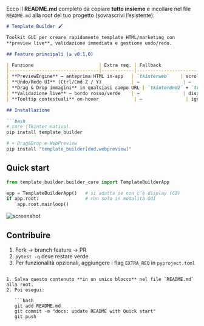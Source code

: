 Ecco il **README.md** completo da copiare **tutto insieme** e incollare nel file `README.md` alla root del tuo progetto (sovrascrivi l’esistente):

````markdown
# Template Builder 🖌️

Toolkit GUI per creare rapidamente template HTML/marketing con  
**preview live**, validazione immediata e gestione undo/redo.

## Feature principali (≥ v0.1.0)

| Funzione                        | Extra req. | Fallback                         |
|---------------------------------|------------|----------------------------------|
| **PreviewEngine** – anteprima HTML in-app   | `tkinterweb`    | scrolled-text readonly          |
| **Undo/Redo UI** (Ctrl/Cmd Z / Y)           | —                | —                                |
| **Drag & Drop immagini** in qualsiasi campo URL | `tkinterdnd2` + `tkdnd` | pulsante “+ Add”       |
| **Validazione live** – bordo rosso/verde    | —                | disattivata se Tk vecchio        |
| **Tooltip contestuali** on-hover             | —                | ignorati in ambiente head-less   |

## Installazione

```bash
# core (Tkinter nativo)
pip install template_builder

# + Drag&Drop e WebPreview
pip install "template_builder[dnd,webpreview]"
````

## Quick start

```python
from template_builder.builder_core import TemplateBuilderApp

app = TemplateBuilderApp()   # si adatta se non c’è display (CI)
if app.root:                 # run solo in modalità GUI
    app.root.mainloop()
```

![screenshot](docs/img/overview.png)

## Contribuire

1. Fork → branch feature → PR
2. `pytest -q` deve restare verde
3. Per funzionalità opzionali, aggiungere i flag `EXTRA_REQ` in `pyproject.toml`

````

1. Salva questo contenuto **in un unico blocco** nel file `README.md` alla root.  
2. Poi esegui:

   ```bash
   git add README.md
   git commit -m "docs: update README with Quick start"
   git push
````
